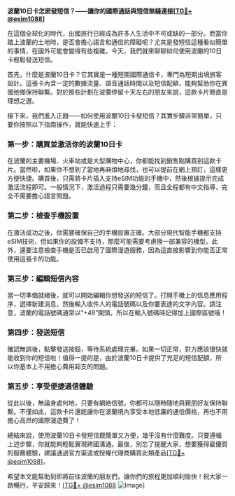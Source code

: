 **波蘭10日卡怎麽發短信？——讓你的國際通話與短信無縫連接[[TG💪+ @esim1088](https://t.me/s/esim1088)]**

在這個全球化的時代，出國旅行已經成為許多人生活中不可或缺的一部分。而當你踏上波蘭的土地時，是否會擔心語言和通信的障礙呢？尤其是發短信這種看似簡單的事情，在國外可能會變得有些複雜。今天，我們就來聊聊如何使用波蘭的10日卡輕鬆發送短信。

首先，什麼是波蘭10日卡？它其實是一種短期國際通信卡，專門為短期出境旅客設計。這張卡內含一定的數據流量、語音通話時間以及短信配額，能夠幫助你在異國他鄉保持聯繫。對於那些計劃在波蘭停留十天左右的朋友來說，這款卡片簡直是理想之選。

接下來，我們進入正題——如何使用波蘭10日卡發短信？其實步驟非常簡單，只要你按照以下指南操作，就能快速上手：

### **第一步：購買並激活你的波蘭10日卡**
在波蘭的主要機場、火車站或是大型購物中心，你都能找到銷售點購買到這款卡片。當然啦，如果你不想到了當地再麻煩地尋找，也可以提前在網上預訂，這樣更方便快捷。購買後，只需將卡片插入支持eSIM功能的手機中，然後根據提示完成激活流程即可。一般情況下，激活過程只需要幾分鐘，而且全程都有中文指導，完全不需要擔心語言問題。

### **第二步：檢查手機設置**
在激活成功之後，你需要確保自己的手機設置正確。大部分現代智能手機都支持eSIM技術，但如果你的設備不支持，那麼可能需要考慮換一部兼容的機型。此外，還要注意檢查手機是否已啟用了國際漫遊服務，因為這直接影響到你能否正常使用這張卡的功能。

### **第三步：編輯短信內容**
當一切準備就緒後，就可以開始編輯你想發送的短信了。打開手機上的信息應用程序，選擇新建消息，然後輸入收件人的電話號碼以及你要表達的文字內容。請注意，波蘭的電話號碼通常以“+48”開頭，所以在輸入號碼時記得加上國際區號哦！

### **第四步：發送短信**
確認無誤後，點擊發送按鈕，等待系統處理完畢。如果一切正常，對方應該很快就能收到你的短信啦！值得一提的是，由於波蘭10日卡提供了充足的短信配額，所以你基本上不用擔心費用超支的問題。

### **第五步：享受便捷通信體驗**
從此以後，無論身處何地，只要有網絡信號，你都可以隨時隨地與親朋好友保持聯繫。不僅如此，這款卡片還能讓你在波蘭境內享受本地低廉的通信價格，再也不用擔心高昂的國際漫遊費了！

總結來說，使用波蘭10日卡發短信既簡單又方便，幾乎沒有什麼難度。只要遵循上述步驟，你就能夠輕鬆實現跨國溝通。最後，別忘了提醒大家，想要獲得最優質的服務體驗，建議通過官方渠道或授權代理商購買此類產品[[TG💪+ @esim1088](https://t.me/s/esim1088)]。

希望本文能幫助到即將前往波蘭的朋友們，讓你們的旅程更加順利愉快！祝大家一路暢行，平安歸來！[[TG💪+ @esim1088](https://t.me/s/esim1088) ![Image](https://i.postimg.cc/4NQfJmqS/Snipaste-2025-05-13-00-14-12.png)]